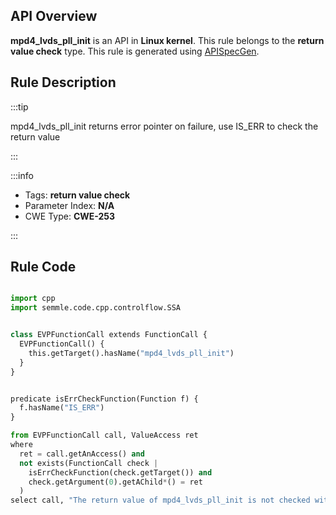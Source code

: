 ---
---


## API Overview
**mpd4_lvds_pll_init** is an API in **Linux kernel**. This rule belongs to the **return value check** type. This rule is generated using [APISpecGen](../../tools/APISpecGen).
## Rule Description

:::tip

mpd4_lvds_pll_init returns error pointer on failure, use IS_ERR to check the return value

:::

:::info

- Tags: **return value check**
- Parameter Index: **N/A**
- CWE Type: **CWE-253**

:::

## Rule Code
```python

import cpp
import semmle.code.cpp.controlflow.SSA


class EVPFunctionCall extends FunctionCall {
  EVPFunctionCall() {
    this.getTarget().hasName("mpd4_lvds_pll_init")
  }
}


predicate isErrCheckFunction(Function f) {
  f.hasName("IS_ERR") 
}

from EVPFunctionCall call, ValueAccess ret
where
  ret = call.getAnAccess() and
  not exists(FunctionCall check |
    isErrCheckFunction(check.getTarget()) and
    check.getArgument(0).getAChild*() = ret
  )
select call, "The return value of mpd4_lvds_pll_init is not checked with IS_ERR."
    
```